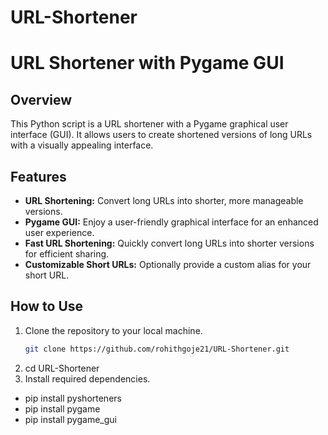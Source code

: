 # URL-Shortener
# URL Shortener with Pygame GUI

## Overview
This Python script is a URL shortener with a Pygame graphical user interface (GUI). It allows users to create shortened versions of long URLs with a visually appealing interface.

## Features
- **URL Shortening:** Convert long URLs into shorter, more manageable versions.
- **Pygame GUI:** Enjoy a user-friendly graphical interface for an enhanced user experience.
- **Fast URL Shortening:** Quickly convert long URLs into shorter versions for efficient sharing.
- **Customizable Short URLs:** Optionally provide a custom alias for your short URL.

## How to Use
1. Clone the repository to your local machine.
   ```bash
   git clone https://github.com/rohithgoje21/URL-Shortener.git
2. cd URL-Shortener 
3. Install required dependencies.
-   pip install pyshorteners
-   pip install pygame
-   pip install pygame_gui

